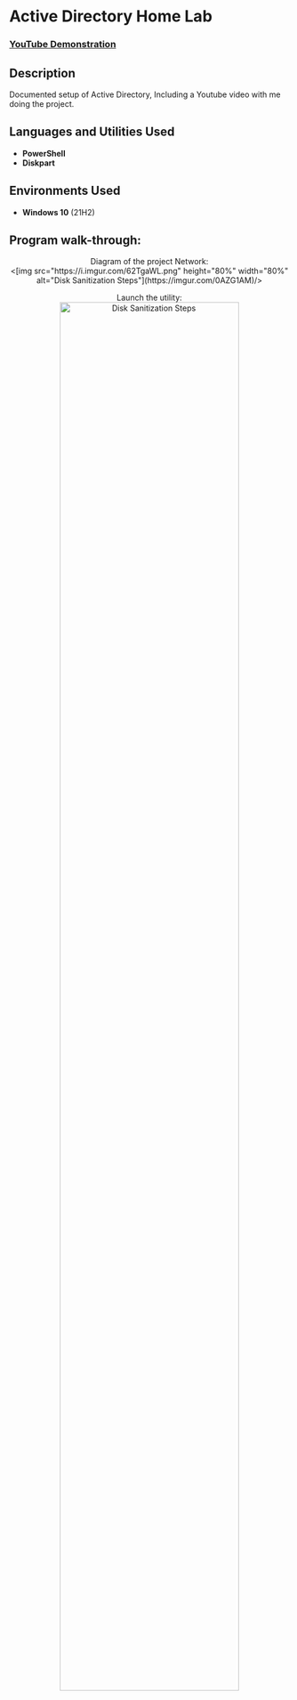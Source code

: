 <h1>Active Directory Home Lab</h1>

 ### [YouTube Demonstration](https://youtu.be/7eJexJVCqJo)

<h2>Description</h2>
Documented setup of Active Directory, Including a Youtube video with me doing the project.
<br />


<h2>Languages and Utilities Used</h2>

- <b>PowerShell</b> 
- <b>Diskpart</b>

<h2>Environments Used </h2>

- <b>Windows 10</b> (21H2)

<h2>Program walk-through:</h2>

<p align="center">
Diagram of the project Network: <br/>
<[img src="https://i.imgur.com/62TgaWL.png" height="80%" width="80%" alt="Disk Sanitization Steps"](https://imgur.com/0AZG1AM)/>
<br />
</p>

<p align="center">
Launch the utility: <br/>
<img src="https://i.imgur.com/62TgaWL.png" height="80%" width="80%" alt="Disk Sanitization Steps"/>
<br />
</p>

<!--
 ```diff
- text in red
+ text in green
! text in orange
# text in gray
@@ text in purple (and bold)@@
```
--!>
